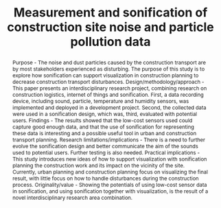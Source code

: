 ---
layout: publication
title: "Measurement and sonification of construction site noise and particle pollution data"
key: 2023_sonification_of_noise
type: paper

order: 2023-9

shortname: Sonification of noise
image: 2023_sonification_of_noise.png
image_large: 2023_sonification_of_noise_large.png

authors:
- ronnberg
- Rasmus Ringdahl
- Anna Fredriksson

journal-short: SASBE
year: 2023

bibentry: article
bib:
  journal: Smart and Sustainable Built Environment
  booktitle: 
  editor: 
  publisher: Emerald Publishing Limited
  address: 
  doi: 10.1108/SASBE-11-2021-0189
  url:
  volume: 12
  number: 4
  pages: 742-764
  month:
  pmcid:

publisherURL: https://www.emerald.com/insight/content/doi/10.1108/SASBE-11-2021-0189/full/pdf

abstract: "<p>Purpose - The noise and dust particles caused by the construction transport are by most stakeholders experienced as disturbing. The purpose of this study is to explore how sonification can support visualization in construction planning to decrease construction transport disturbances. Design/methodology/approach - This paper presents an interdisciplinary research project, combining research on construction logistics, internet of things and sonification. First, a data recording device, including sound, particle, temperature and humidity sensors, was implemented and deployed in a development project. Second, the collected data were used in a sonification design, which was, third, evaluated with potential users. Findings - The results showed that the low-cost sensors used could capture good enough data, and that the use of sonification for representing these data is interesting and a possible useful tool in urban and construction transport planning. Research limitations/implications - There is a need to further evolve the sonification design and better communicate the aim of the sounds used to potential users. Further testing is also needed. Practical implications - This study introduces new ideas of how to support visualization with sonification planning the construction work and its impact on the vicinity of the site. Currently, urban planning and construction planning focus on visualizing the final result, with little focus on how to handle disturbances during the construction process. Originality/value - Showing the potentials of using low-cost sensor data in sonification, and using sonification together with visualization, is the result of a novel interdisciplinary research area combination.</p>"

---